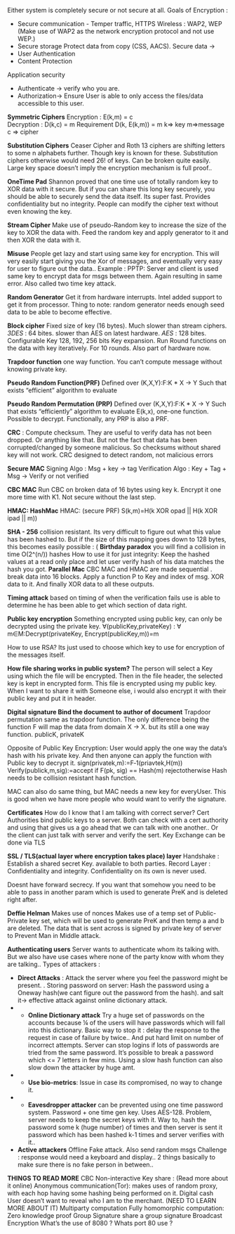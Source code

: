 Either system is completely secure or not secure at all. 
Goals of Encryption : 
* Secure communication - Temper traffic, HTTPS
Wireless : WAP2, WEP (Make use of WAP2 as the network encryption protocol and not use WEP.)
* Secure storage Protect data from copy (CSS, AACS). Secure data  -> 
* User Authentication 
* Content Protection

Application security 
* Authenticate -> verify who you are. 
* Authorization-> Ensure User is able to only access the files/data accessible to this user. 

__Symmetric Ciphers__
Encryption : E(k,m) = c           
Decryption : D(k,c) = m 
Requirement D(k, E(k,m)) = m
k=> key m=>message c => cipher    

__Substitution Ciphers__
Ceaser Cipher and Roth 13 ciphers are shifting letters to some n alphabets further. Though key is known for these. Substitution ciphers otherwise would need 26! of keys. Can be broken quite easily. Large key space doesn’t imply the encryption mechanism is full proof.. 

__OneTime Pad__
Shannon proved that one time use of totally random key to XOR data with it secure. But if you can share this long key securely, you should be able to securely send the data itself. 
Its super fast. 
Provides confidentiality but no integrity. People can modify the cipher text without even knowing the key. 

__Stream Cipher__ Make use of pseudo-Random key to increase the size of the key to XOR the data with. Feed the random key and apply generator to it and then XOR the data with it. 

__Misuse__ 
People get lazy and start using same key for encryption. This will very easily start giving you the Xor of messages, and eventually very easy for user to figure out the data..
Example : PPTP: Server and client is used same key to encrypt data for msgs between them. Again resulting in same error. Also called two time key attack. 

__Random Generator__ Get it from hardware interrupts. Intel added support to get it from processor. Thing to note: random generator needs enough seed data to be able to become effective. 

__Block cipher__
Fixed size of key (16 bytes). Much slower than stream ciphers.
_3DES_ : 64 bites. slower than AES on latest hardware. 
_AES_ : 128 bites. Configurable Key 128, 192, 256 bits 
Key expansion. 
Run Round functions on the data with key iteratively.  For 10 rounds. Also part of hardware now. 

__Trapdoor function__ one way function. You can’t compute message without knowing private key. 

__Pseudo Random Function(PRF)__
Defined over (K,X,Y):F:K * X -> Y
Such that exists “efficient” algorithm to evaluate

__Pseudo Random Permutation (PRP)__
Defined over (K,X,Y):F:K * X -> Y
Such that exists “efficiently” algorithm to evaluate E(k,x), one-one function. Possible to decrypt. 
Functionally, any PRP is also a PRF.

__CRC__ : Compute checksum. They are useful to verify data has not been dropped. Or anything like that. But not the fact that data has been corrupted/changed by someone malicious. So checksums without shared key will not work. CRC designed to detect random, not malicious errors

__Secure MAC__
Signing Algo : Msg + key -> tag
Verification Algo  : Key + Tag + Msg -> Verify or not verified 

__CBC MAC__
Run CBC on broken data of 16 bytes using key k. Encrypt it one more time with K1. 
Not secure without the last step. 

__HMAC: HashMac__ HMAC:  (secure PRF) S(k,m)=H(k XOR opad || H(k XOR  ipad || m))

__SHA - 256__ collision resistant. Its very difficult to figure out what this value has been hashed to. But if the size of this mapping goes down to 128 bytes, this becomes easily possible : (
__Birthday paradox__ you will find a collision in time O(2^(n/)) hashes
How to use it for just integrity: Keep the hashed values at a read only place and let user verify hash of his data matches the hash you got. 
__Parallel Mac__
CBC MAC and HMAC are made sequential . break data into 16 blocks. Apply a function P to Key and index of msg. XOR data to it. And finally XOR data to all these outputs. 

__Timing attack__ based on timing of when the verification fails use is able to determine he has been able to get which section of data right. 

__Public key encryption__ Something encrypted using public key, can only be decrypted using the private key. 
∀(publicKey,privateKey) : ∀ m∈M:Decrypt(privateKey, Encrypt(publicKey,m))=m

How to use RSA? 
Its just used to choose which key to use for encryption of the messages itself. 

__How file sharing works in public system?__
The person will select a Key using which the file will be encrypted. Then in the file header, the selected key is kept in encrypted form. This file is encrypted using my public key. When I want to share it with Someone else, i would also encrypt it with their public key and put it in header. 

__Digital signature Bind the document to author of document__
Trapdoor permutation same as trapdoor function. The only difference being the function F will map the data from domain X -> X. but its still a one way function. 
publicK, privateK

Opposite of Public Key Encryption: User would apply the one way the data’s hash with his private key. And then anyone can apply the function with Public key to decrypt it. 
sign(privatek,m):=F‐1(priavtek,H(m))
Verify(publick,m,sig):=accept if F(pk, sig) == Hash(m) rejectotherwise
Hash needs to be collision resistant hash function. 

MAC can also do same thing, but MAC needs a new key for everyUser. This is good when we have more people who would want to verify the signature. 

__Certificates__
How do I know that I am talking with correct server? Cert Authorities bind public keys to a server.
Both can check with a cert authority and using that gives us a go ahead that we can talk with one another.. Or the client can just talk with server and verify the sert. 
Key Exchange can be done via TLS

__SSL / TLS(actual layer where encryption takes place) layer__
Handshake : Establish a shared secret Key. available to both parties. 
Record Layer  : Confidentiality and integrity. Confidentiality on its own is never used. 


Doesnt have forward secrecy. If you want that somehow  you need to be able to pass in another param which is used to generate PreK and is deleted right after. 

__Deffie Helman__
Makes use of nonces 
Makes use of a temp set of Public-Private key set, which will be used to generate PreK and then temp a and b are deleted. 
The data that is sent across is signed by private key of server to Prevent Man in Middle attack. 

__Authenticating users__
Server wants to authenticate whom its talking with. 
But we also have use cases where none of the party know with whom they are talking.. 
Types of attackers : 
* __Direct Attacks__ : Attack the server where you feel the password might be present. .
Storing password on server:  Hash the password using a Oneway hash(we cant figure out the password from the hash). and salt it-> effective attack against online dictionary attack.
* * __Online Dictionary attack__  Try a huge set of passwords on the accounts because ¼ of the users will have passwords which will fall into this dictionary. Basic way to stop it : delay the response to the request in case of failure by twice.. And put hard limit on number of incorrect attempts. Server can stop logins if lots of passwords are tried from the same password. It’s possible to break a password which <= 7 letters in few mins. Using a slow hash function can also slow down the attacker by huge amt. 
* * __Use bio-metrics__: Issue in case its compromised, no way to change it. 
* * __Eavesdropper attacker__ can be prevented using one time password system. Password + one time gen key. Uses AES-128. Problem, server needs to keep the secret keys with it. 
Way to, hash the password some k (huge number) of times and then server is sent it password which has been hashed k-1 times and server verifies with it.. 
* __Active attackers__ Offline Fake attack. Also send random msgs Challenge : response would need a keyboard and display.. 2 things basically to make sure there is no fake person in between.. 


__THINGS TO READ MORE__
CBC
Non-interactive Key share : (Read more about it online)
Anonymous communication(Tor): makes uses of random proxy, with each hop having some hashing being performed on it. 
Digital cash User doesn’t want to reveal who I am to the merchant. (NEED TO LEARN MORE ABOUT IT)
Multiparty computation
Fully homomorphic computation: 
Zero knowledge proof
Group Signature share a group signature 
Broadcast Encryption
What’s the use of 8080 ? 
Whats port 80 use ? 

